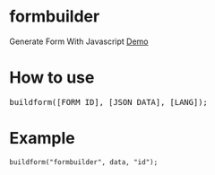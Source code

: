 # formbuilder
Generate Form With Javascript <a href="http://hangsbreaker.github.io/formbuilder/">Demo</a>

# How to use
<pre>buildform([FORM ID], [JSON DATA], [LANG]);</pre>
# Example
<code>buildform("formbuilder", data, "id");</code>
